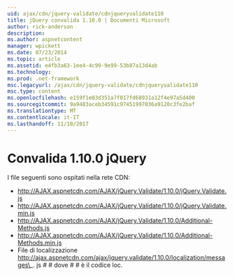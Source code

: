 ```yaml
---
uid: ajax/cdn/jquery-validate/cdnjqueryvalidate110
title: jQuery convalida 1.10.0 | Documenti Microsoft
author: rick-anderson
description: 
ms.author: aspnetcontent
manager: wpickett
ms.date: 07/23/2014
ms.topic: article
ms.assetid: e4fb3a63-1ee4-4c99-9e99-53b87a13d4ab
ms.technology: 
ms.prod: .net-framework
msc.legacyurl: /ajax/cdn/jquery-validate/cdnjqueryvalidate110
msc.type: content
ms.openlocfilehash: e159f1e03d351a7f017fd68931a12f4e97a5d400
ms.sourcegitcommit: 9a9483aceb34591c97451997036a9120c3fe2baf
ms.translationtype: MT
ms.contentlocale: it-IT
ms.lasthandoff: 11/10/2017
---
```

<a name="jquery-validation-1100"></a>Convalida 1.10.0 jQuery
====================
I file seguenti sono ospitati nella rete CDN:

- http://AJAX.aspnetcdn.com/AJAX/jQuery.Validate/1.10.0/jQuery.Validate.js
- http://AJAX.aspnetcdn.com/AJAX/jQuery.Validate/1.10.0/jQuery.Validate.min.js
- http://AJAX.aspnetcdn.com/AJAX/jQuery.Validate/1.10.0/Additional-Methods.js
- http://AJAX.aspnetcdn.com/AJAX/jQuery.Validate/1.10.0/Additional-Methods.min.js
- File di localizzazione http://ajax.aspnetcdn.com/ajax/jquery.validate/1.10.0/localization/messages\_. js # # dove # # è il codice loc.
